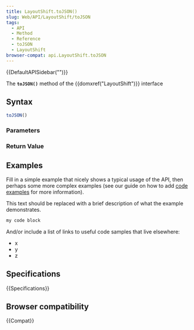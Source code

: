 ```yaml
---
title: LayoutShift.toJSON()
slug: Web/API/LayoutShift/toJSON
tags:
  - API
  - Method
  - Reference
  - toJSON
  - LayoutShift
browser-compat: api.LayoutShift.toJSON
---
```

{{DefaultAPISidebar("")}}

The **`toJSON()`** method of the {{domxref("LayoutShift")}} interface 

## Syntax

```js
toJSON()
```

### Parameters



### Return Value



## Examples

Fill in a simple example that nicely shows a typical usage of the API, then perhaps some more complex examples (see our guide on how to add [code examples](/en-US/docs/MDN/Contribute/Structures/Code_examples) for more information).

This text should be replaced with a brief description of what the example demonstrates.

```js
my code block
```

And/or include a list of links to useful code samples that live elsewhere:

*   x
*   y
*   z

## Specifications

{{Specifications}}

## Browser compatibility

{{Compat}}

